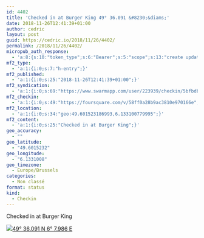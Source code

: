 ```yaml
---
id: 4402
title: 'Checked in at Burger King 49° 36.091 &#8230;&diams;'
date: 2018-11-26T12:41:39+01:00
author: cedric
layout: post
guid: https://cedric.io/2018/11/26/4402/
permalink: /2018/11/26/4402/
micropub_auth_response:
  - 'a:8:{s:10:"token_type";s:6:"Bearer";s:5:"scope";s:13:"create update";s:2:"me";s:18:"https://cedric.io/";s:9:"issued_by";s:45:"https://cedric.io/wp-json/indieauth/1.0/token";s:9:"client_id";s:27:"https://ownyourswarm.p3k.io";s:9:"issued_at";i:1542614471;s:4:"user";i:1;s:13:"last_accessed";i:1543232517;}'
mf2_type:
  - 'a:1:{i:0;s:7:"h-entry";}'
mf2_published:
  - 'a:1:{i:0;s:25:"2018-11-26T12:41:39+01:00";}'
mf2_syndication:
  - 'a:1:{i:0;s:69:"https://www.swarmapp.com/user/223939/checkin/5bfbdbf3464d65002ce59105";}'
mf2_checkin:
  - 'a:1:{i:0;s:49:"https://foursquare.com/v/58ff0a28b9ac3810e970166e";}'
mf2_location:
  - 'a:1:{i:0;s:34:"geo:49.601523186993,6.133100779995";}'
mf2_content:
  - 'a:1:{i:0;s:25:"Checked in at Burger King";}'
geo_accuracy:
  - ""
geo_latitude:
  - "49.6015232"
geo_longitude:
  - "6.1331008"
geo_timezone:
  - Europe/Brussels
categories:
  - Non classé
format: status
kind:
  - Checkin
---
```

Checked in at Burger King

<p class="sloc-display">
  <img class="icon-location" aria-label="Location: " aria-hidden="true" src="https://cedric.io/wp-content/plugins/simple-location/location.svg" /><span class="p-location"><data class="p-latitude" value="49.601523"></data><data class="p-longitude" value="6.133101"></data><a href="https://www.openstreetmap.org/?mlat=49.6015232&mlon=6.1331008#map=13/49.6015232/6.1331008">49° 36.091 N 6° 7.986 E</a></span>
</p>